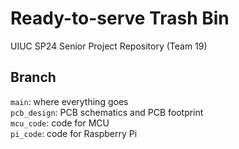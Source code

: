 # Ready-to-serve Trash Bin
UIUC SP24 Senior Project Repository (Team 19)

## Branch
`main`: where everything goes <br>
`pcb_design`: PCB schematics and PCB footprint <br>
`mcu_code`: code for MCU <br>
`pi_code`: code for Raspberry Pi
